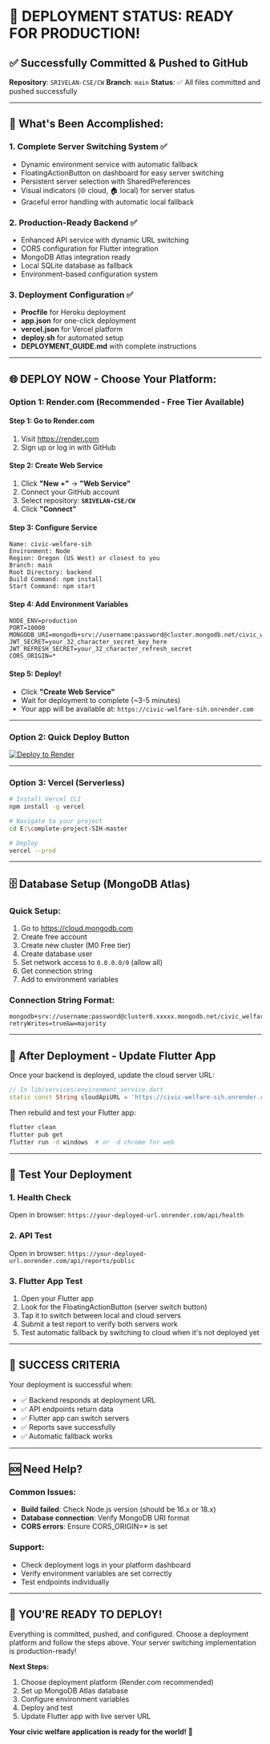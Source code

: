 # 🚀 DEPLOYMENT STATUS: READY FOR PRODUCTION!

## ✅ Successfully Committed & Pushed to GitHub

**Repository**: `SRIVELAN-CSE/CW`
**Branch**: `main` 
**Status**: ✅ All files committed and pushed successfully

---

## 🎯 What's Been Accomplished:

### 1. **Complete Server Switching System** ✅
- Dynamic environment service with automatic fallback
- FloatingActionButton on dashboard for easy server switching  
- Persistent server selection with SharedPreferences
- Visual indicators (🌐 cloud, 🏠 local) for server status
- Graceful error handling with automatic local fallback

### 2. **Production-Ready Backend** ✅
- Enhanced API service with dynamic URL switching
- CORS configuration for Flutter integration
- MongoDB Atlas integration ready
- Local SQLite database as fallback
- Environment-based configuration system

### 3. **Deployment Configuration** ✅
- **Procfile** for Heroku deployment
- **app.json** for one-click deployment
- **vercel.json** for Vercel platform
- **deploy.sh** for automated setup
- **DEPLOYMENT_GUIDE.md** with complete instructions

---

## 🌐 DEPLOY NOW - Choose Your Platform:

### Option 1: Render.com (Recommended - Free Tier Available)

#### Step 1: Go to Render.com
1. Visit https://render.com
2. Sign up or log in with GitHub

#### Step 2: Create Web Service
1. Click **"New +"** → **"Web Service"**
2. Connect your GitHub account
3. Select repository: **`SRIVELAN-CSE/CW`**
4. Click **"Connect"**

#### Step 3: Configure Service
```
Name: civic-welfare-sih
Environment: Node
Region: Oregon (US West) or closest to you
Branch: main
Root Directory: backend
Build Command: npm install
Start Command: npm start
```

#### Step 4: Add Environment Variables
```env
NODE_ENV=production
PORT=10000
MONGODB_URI=mongodb+srv://username:password@cluster.mongodb.net/civic_welfare
JWT_SECRET=your_32_character_secret_key_here
JWT_REFRESH_SECRET=your_32_character_refresh_secret
CORS_ORIGIN=*
```

#### Step 5: Deploy!
- Click **"Create Web Service"**
- Wait for deployment to complete (~3-5 minutes)
- Your app will be available at: `https://civic-welfare-sih.onrender.com`

---

### Option 2: Quick Deploy Button
[![Deploy to Render](https://render.com/images/deploy-to-render-button.svg)](https://render.com/deploy?repo=https://github.com/SRIVELAN-CSE/CW)

---

### Option 3: Vercel (Serverless)
```bash
# Install Vercel CLI
npm install -g vercel

# Navigate to your project
cd E:\complete-project-SIH-master

# Deploy
vercel --prod
```

---

## 🗄️ Database Setup (MongoDB Atlas)

### Quick Setup:
1. Go to https://cloud.mongodb.com
2. Create free account
3. Create new cluster (M0 Free tier)
4. Create database user
5. Set network access to `0.0.0.0/0` (allow all)
6. Get connection string
7. Add to environment variables

### Connection String Format:
```
mongodb+srv://username:password@cluster0.xxxxx.mongodb.net/civic_welfare?retryWrites=true&w=majority
```

---

## 📱 After Deployment - Update Flutter App

Once your backend is deployed, update the cloud server URL:

```dart
// In lib/services/environment_service.dart
static const String cloudApiURL = 'https://civic-welfare-sih.onrender.com/api';
```

Then rebuild and test your Flutter app:
```bash
flutter clean
flutter pub get
flutter run -d windows  # or -d chrome for web
```

---

## 🧪 Test Your Deployment

### 1. Health Check
Open in browser: `https://your-deployed-url.onrender.com/api/health`

### 2. API Test
Open in browser: `https://your-deployed-url.onrender.com/api/reports/public`

### 3. Flutter App Test
1. Open your Flutter app
2. Look for the FloatingActionButton (server switch button)
3. Tap it to switch between local and cloud servers
4. Submit a test report to verify both servers work
5. Test automatic fallback by switching to cloud when it's not deployed yet

---

## 🎉 SUCCESS CRITERIA

Your deployment is successful when:
- ✅ Backend responds at deployment URL
- ✅ API endpoints return data
- ✅ Flutter app can switch servers
- ✅ Reports save successfully
- ✅ Automatic fallback works

---

## 🆘 Need Help?

### Common Issues:
- **Build failed**: Check Node.js version (should be 16.x or 18.x)
- **Database connection**: Verify MongoDB URI format
- **CORS errors**: Ensure CORS_ORIGIN=* is set

### Support:
- Check deployment logs in your platform dashboard
- Verify environment variables are set correctly
- Test endpoints individually

---

## 🚀 YOU'RE READY TO DEPLOY!

Everything is committed, pushed, and configured. Choose a deployment platform and follow the steps above. Your server switching implementation is production-ready!

**Next Steps:**
1. Choose deployment platform (Render.com recommended)
2. Set up MongoDB Atlas database
3. Configure environment variables  
4. Deploy and test
5. Update Flutter app with live server URL

**Your civic welfare application is ready for the world! 🌟**
